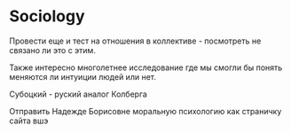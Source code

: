 # Sociology

Провести еще и тест на отношения в коллективе - посмотреть не связано ли это с этим.

Также интересно многолетнее исследование где мы смогли бы понять меняются ли интуиции людей или нет.

Субоцкий - руский аналог Колберга

Отправить Надежде Борисовне моральную психологию как страничку сайта вшэ